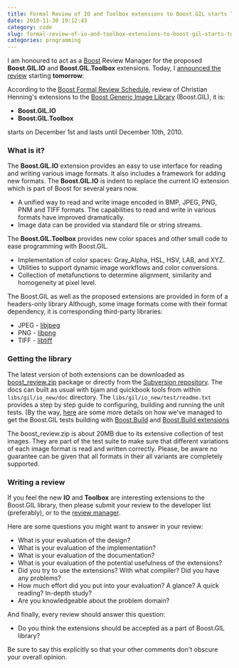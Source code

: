 ```yaml
---
title: Formal Review of IO and Toolbox extensions to Boost.GIL starts TOMORROW
date: 2010-11-30 19:12:43
category: code
slug: formal-review-of-io-and-toolbox-extensions-to-boost-gil-starts-tomorrow
categories: programming
---
```


I am honoured to act as a [Boost](http://boost.org) Review Manager for the proposed **Boost.GIL.IO** and **Boost.GIL.Toolbox** extensions. Today, I [announced the review](http://thread.gmane.org/gmane.comp.lib.boost.devel/211255) starting **tomorrow**:


According to the [Boost Formal Review Schedule](http://www.boost.org/community/review_schedule.html), review of Christian Henning's extensions to the [Boost Generic Image Library](http://www.boost.org/doc/libs/release/libs/gil/doc/index.html) (Boost.GIL), it is:

* **Boost.GIL.IO**
* **Boost.GIL.Toolbox**

starts on December 1st and lasts until December 10th, 2010.


### What is it?


The **Boost.GIL.IO** extension provides an easy to use interface for reading and writing various image formats. It also includes a framework for adding new formats. The **Boost.GIL.IO** is indent to replace the current IO extension which is part of Boost for several years now.

* A unified way to read and write image encoded in BMP, JPEG, PNG, PNM and TIFF formats. The capabilities to read and write in various formats have improved dramatically.
* Image data can be provided via standard file or string streams.

The **Boost.GIL.Toolbox** provides new color spaces and other small code to ease programming with Boost.GIL.

* Implementation of color spaces: Gray_Alpha, HSL, HSV, LAB, and XYZ.
* Utilities to support dynamic image workflows and color conversions.
* Collection of metafunctions to determine alignment, similarity and homogeneity at pixel level.


The Boost.GIL as well as the proposed extensions are provided in form of a headers-only library Although, some image formats come with their format dependency, it is corresponding third-party libraries:

* JPEG - [libjpeg](http://www.ijg.org/)
* PNG  - [libpng](http://www.libpng.org/pub/png/libpng.html)
* TIFF - [libtiff](http://www.remotesensing.org/libtiff/)


### Getting the library


The latest version of both extensions can be downloaded as [boost_review.zip](http://gil-contributions.googlecode.com/files/boost_review.zip) package or directly from the [Subversion repository](http://code.google.com/p/gil-contributions/source/browse/trunk/gil_2/). The docs can built as usual with bjam and quickbook tools from within `libs/gil/io_new/doc` directory. The `libs/gil/io_new/test/readme.txt` provides a step by step guide to configuring, building and running the unit tests. (By the way, [here](/?p=2113) are some more details on how we've managed to get the Boost.GIL tests building with [Boost.Build](http://www.boost.org/doc/tools/build/index.html) and [Boost.Build extensions](http://svn.boost.org/svn/boost/sandbox/tools/build_extensions/)


The boost_review.zip is about 20MB due to its extensive collection of test images. They are part of the test suite to make sure that different variations of each image format is read and written correctly. Please, be aware no guarantee can be given that all formats in their all variants are completely supported.


### Writing a review


If you feel the new **IO** and **Toolbox** are interesting extensions to the Boost.GIL library, then please submit your review to the developer list (preferably), or to the [review manager](/contact).


Here are some questions you might want to answer in your review:

* What is your evaluation of the design?
* What is your evaluation of the implementation?
* What is your evaluation of the documentation?
* What is your evaluation of the potential usefulness of the extensions?
* Did you try to use the extensions? With what compiler? Did you have any problems?
* How much effort did you put into your evaluation? A glance? A quick reading? In-depth study?
* Are you knowledgeable about the problem domain?


And finally, every review should answer this question:

* Do you think the extensions should be accepted as a part of Boost.GIL library?


Be sure to say this explicitly so that your other comments don't obscure your overall opinion.
